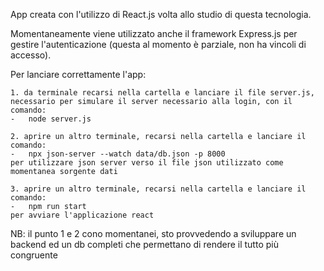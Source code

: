 App creata con l'utilizzo di React.js volta allo studio di questa tecnologia.

Momentaneamente viene utilizzato anche il framework Express.js per gestire l'autenticazione (questa al momento è parziale, non ha vincoli di accesso).

Per lanciare correttamente l'app:

    1. da terminale recarsi nella cartella e lanciare il file server.js, necessario per simulare il server necessario alla login, con il comando:
    -   node server.js

    2. aprire un altro terminale, recarsi nella cartella e lanciare il comando:
    -   npx json-server --watch data/db.json -p 8000
    per utilizzare json server verso il file json utilizzato come momentanea sorgente dati

    3. aprire un altro terminale, recarsi nella cartella e lanciare il comando:
    -   npm run start
    per avviare l'applicazione react

NB: il punto 1 e 2 cono momentanei, sto provvedendo a sviluppare un backend ed un db completi che permettano di rendere il tutto più congruente